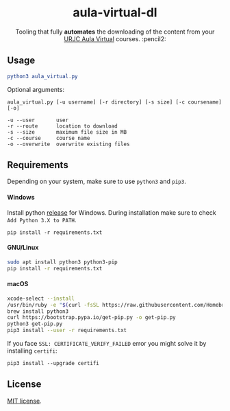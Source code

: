<h1 align="center">aula-virtual-dl</h1>

<p align="center">Tooling that fully <b>automates</b> the downloading of the content from your <a href="https://www.aulavirtual.urjc.es">URJC Aula Virtual</a> courses. :pencil2:<p>

## Usage
```elm
python3 aula_virtual.py
```
Optional arguments:
```
aula_virtual.py [-u username] [-r directory] [-s size] [-c coursename] [-o]

-u --user       user
-r --route      location to download
-s --size       maximum file size in MB
-c --course     course name
-o --overwrite  overwrite existing files
```

## Requirements
Depending on your system, make sure to use `python3` and `pip3`.

#### Windows
Install python [release](https://www.python.org/ftp/python/3.8.2/python-3.8.2-amd64.exe) for Windows. During installation make sure to check `Add Python 3.X to PATH`.
```
pip install -r requirements.txt
```
#### GNU/Linux
```zsh
sudo apt install python3 python3-pip
pip install -r requirements.txt
```

#### macOS
```zsh
xcode-select --install
/usr/bin/ruby -e "$(curl -fsSL https://raw.githubusercontent.com/Homebrew/install/master/install)"
brew install python3
curl https://bootstrap.pypa.io/get-pip.py -o get-pip.py
python3 get-pip.py
pip3 install --user -r requirements.txt
```
If you face `SSL: CERTIFICATE_VERIFY_FAILED` error you might solve it by installing `certifi`:
```
pip3 install --upgrade certifi
```

## License
[MIT license](LICENSE).
